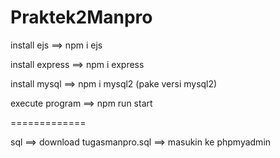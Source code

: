 # Praktek2Manpro
install ejs ==> npm i ejs 

install express ==> npm i express 

install mysql ==> npm i mysql2 (pake versi mysql2)

execute program ==> npm run start

============= 

sql ==> download tugasmanpro.sql ==> masukin ke phpmyadmin
